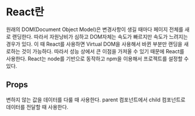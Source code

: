 React란
===

원래의 DOM(Document Object Model)은 변경사항이 생길 때마다 페이지 전체를 새로 랜딩한다. 따라서 자원낭비가 심하고 DOM자체는 속도가 빠르지만  속도가 느려지는 경우가 있다. 이 때 React를 사용하면 Virtual DOM을 사용해서 바뀐 부분만 랜딩을 새로하는 것이 가능하다. 따라서 성능 상에서 큰 이점을 가져올 수 있기 때문에 React를 사용한다. React는 node를 기반으로 동작하고 npm을 이용해서 프로젝트를 설정할 수 있다.

## Props

변하지 않는 값을 데이터를 다룰 때 사용한다. parent 컴포넌트에서 child 컴포넌트로 데이터를 전달할 때 사용한다.